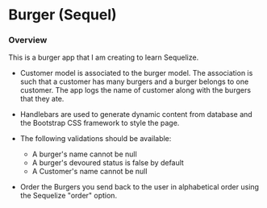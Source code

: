 # Burger (Sequel)

### Overview

This is a burger app that I am creating to learn Sequelize.

* Customer model is associated to the burger model. The association is such that a customer has many burgers and a burger belongs to one customer. The app logs the name of customer along with the burgers that they ate.

* Handlebars are used to generate dynamic content from database and the Bootstrap CSS framework to style the page.

* The following validations should be available:

  * A burger's name cannot be null
  * A burger's devoured status is false by default
  * A Customer's name cannot be null

* Order the Burgers you send back to the user in alphabetical order using the Sequelize "order" option.

